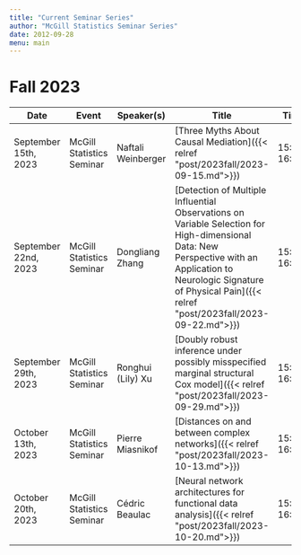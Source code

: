 ```yaml
---
title: "Current Seminar Series"
author: "McGill Statistics Seminar Series"
date: 2012-09-28
menu: main
---
```


# Fall 2023
| Date   | Event                     | Speaker(s)         | Title                                                                                                                                              | Time        | Location                                       |
|--------|---------------------------|--------------------|----------------------------------------------------------------------------------------------------------------------------------------------------|-------------|------------------------------------------------|
| September 15th, 2023 | McGill Statistics Seminar  |  Naftali Weinberger | [Three Myths About Causal Mediation]({{< relref "post/2023fall/2023-09-15.md">}}) | 15:30-16:30  | In person: Burnside 1104 / [Zoom Link](https://mcgill.zoom.us/j/86404798712) |
| September 22nd, 2023 | McGill Statistics Seminar  |  Dongliang Zhang | [Detection of Multiple Influential Observations on Variable Selection for High-dimensional Data: New Perspective with an Application to Neurologic Signature of Physical Pain]({{< relref "post/2023fall/2023-09-22.md">}}) | 15:30-16:30  | In person: Burnside 1104 / [Zoom Link](https://mcgill.zoom.us/j/89374813252) |
| September 29th, 2023 | McGill Statistics Seminar  |  Ronghui (Lily) Xu | [Doubly robust inference under possibly misspecified marginal structural Cox model]({{< relref "post/2023fall/2023-09-29.md">}}) | 15:30-16:30  | Online: Retransmitted in Burnside 1104 / [Zoom Link](https://mcgill.zoom.us/j/82440807026) |
| October 13th, 2023 | McGill Statistics Seminar  |  Pierre Miasnikof | [Distances on and between complex networks]({{< relref "post/2023fall/2023-10-13.md">}}) | 15:30-16:30  | Online: Retransmitted in Burnside 1104 / [Zoom Link](https://mcgill.zoom.us/j/83477865796) |
| October 20th, 2023 | McGill Statistics Seminar  |  Cédric Beaulac | [Neural network architectures for functional data analysis]({{< relref "post/2023fall/2023-10-20.md">}}) | 15:30-16:30  | In person: Burnside 1104 / [Zoom Link](https://mcgill.zoom.us/j/89761165882) |